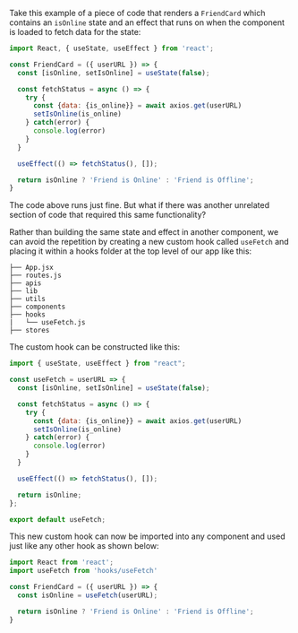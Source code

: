 
Take this example of a piece of code that renders a `FriendCard` which contains an `isOnline` state and an effect that runs on when the component is loaded to fetch data for the state:

```jsx
import React, { useState, useEffect } from 'react';

const FriendCard = ({ userURL }) => {
  const [isOnline, setIsOnline] = useState(false);

  const fetchStatus = async () => {
    try {
      const {data: {is_online}} = await axios.get(userURL)
      setIsOnline(is_online)
    } catch(error) {
      console.log(error)
    }
  }

  useEffect(() => fetchStatus(), []);

  return isOnline ? 'Friend is Online' : 'Friend is Offline';
}
```

The code above runs just fine. But what if there was another unrelated section of code that required this same functionality?

Rather than building the same state and effect in another component, we can avoid the repetition by creating a new custom hook called `useFetch` and placing it within a hooks folder at the top level of our app like this:

```
├── App.jsx
├── routes.js
├── apis
├── lib
├── utils
├── components
├── hooks
|   └── useFetch.js
├── stores
```

The custom hook can be constructed like this:

```jsx
import { useState, useEffect } from "react";

const useFetch = userURL => {
  const [isOnline, setIsOnline] = useState(false);

  const fetchStatus = async () => {
    try {
      const {data: {is_online}} = await axios.get(userURL)
      setIsOnline(is_online)
    } catch(error) {
      console.log(error)
    }
  }

  useEffect(() => fetchStatus(), []);

  return isOnline;
};

export default useFetch;
```

This new custom hook can now be imported into any component and used just like any other hook as shown below:

```jsx
import React from 'react';
import useFetch from 'hooks/useFetch'

const FriendCard = ({ userURL }) => {
  const isOnline = useFetch(userURL);

  return isOnline ? 'Friend is Online' : 'Friend is Offline';
}
```

